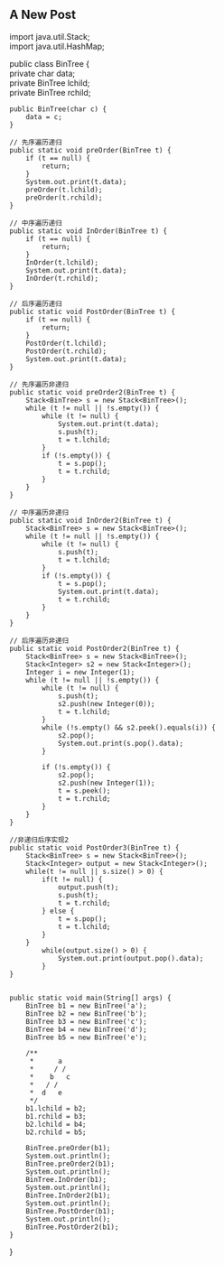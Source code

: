 ## A New Post

import java.util.Stack;  
import java.util.HashMap;  
  
public class BinTree {  
    private char data;  
    private BinTree lchild;  
    private BinTree rchild;  
  
    public BinTree(char c) {  
        data = c;  
    }  
  
    // 先序遍历递归   
    public static void preOrder(BinTree t) {  
        if (t == null) {  
            return;  
        }  
        System.out.print(t.data);  
        preOrder(t.lchild);  
        preOrder(t.rchild);  
    }  
  
    // 中序遍历递归   
    public static void InOrder(BinTree t) {  
        if (t == null) {  
            return;  
        }  
        InOrder(t.lchild);  
        System.out.print(t.data);  
        InOrder(t.rchild);  
    }  
  
    // 后序遍历递归   
    public static void PostOrder(BinTree t) {  
        if (t == null) {  
            return;  
        }  
        PostOrder(t.lchild);  
        PostOrder(t.rchild);  
        System.out.print(t.data);  
    }  
  
    // 先序遍历非递归   
    public static void preOrder2(BinTree t) {  
        Stack<BinTree> s = new Stack<BinTree>();  
        while (t != null || !s.empty()) {  
            while (t != null) {  
                System.out.print(t.data);  
                s.push(t);  
                t = t.lchild;  
            }  
            if (!s.empty()) {  
                t = s.pop();  
                t = t.rchild;  
            }  
        }  
    }  
  
    // 中序遍历非递归   
    public static void InOrder2(BinTree t) {  
        Stack<BinTree> s = new Stack<BinTree>();  
        while (t != null || !s.empty()) {  
            while (t != null) {  
                s.push(t);  
                t = t.lchild;  
            }  
            if (!s.empty()) {  
                t = s.pop();  
                System.out.print(t.data);  
                t = t.rchild;  
            }  
        }  
    }  
  
    // 后序遍历非递归   
    public static void PostOrder2(BinTree t) {  
        Stack<BinTree> s = new Stack<BinTree>();  
        Stack<Integer> s2 = new Stack<Integer>();  
        Integer i = new Integer(1);  
        while (t != null || !s.empty()) {  
            while (t != null) {  
                s.push(t);  
                s2.push(new Integer(0));  
                t = t.lchild;  
            }  
            while (!s.empty() && s2.peek().equals(i)) {  
                s2.pop();  
                System.out.print(s.pop().data);  
            }  
  
            if (!s.empty()) {  
                s2.pop();  
                s2.push(new Integer(1));  
                t = s.peek();  
                t = t.rchild;  
            }  
        }  
    }
    
    //非递归后序实现2
    public static void PostOrder3(BinTree t) {  
        Stack<BinTree> s = new Stack<BinTree>();  
        Stack<Integer> output = new Stack<Integer>();  
       	while(t != null || s.size() > 0) {
        	if(t != null) {
            	output.push(t);
           		s.push(t);
            	t = t.rchild;
          	} else {
            	t = s.pop();
            	t = t.lchild;
            }
        }
			while(output.size() > 0) {
				System.out.print(output.pop().data);
			}
    } 
   

    public static void main(String[] args) {  
        BinTree b1 = new BinTree('a');  
        BinTree b2 = new BinTree('b');  
        BinTree b3 = new BinTree('c');  
        BinTree b4 = new BinTree('d');  
        BinTree b5 = new BinTree('e');  
  
        /** 
         *      a  
         *     / / 
         *    b   c 
         *   / / 
         *  d   e 
         */  
        b1.lchild = b2;  
        b1.rchild = b3;  
        b2.lchild = b4;  
        b2.rchild = b5;  
  
        BinTree.preOrder(b1);  
        System.out.println();  
        BinTree.preOrder2(b1);  
        System.out.println();  
        BinTree.InOrder(b1);  
        System.out.println();  
        BinTree.InOrder2(b1);  
        System.out.println();  
        BinTree.PostOrder(b1);  
        System.out.println();  
        BinTree.PostOrder2(b1);  
    }  
}  

